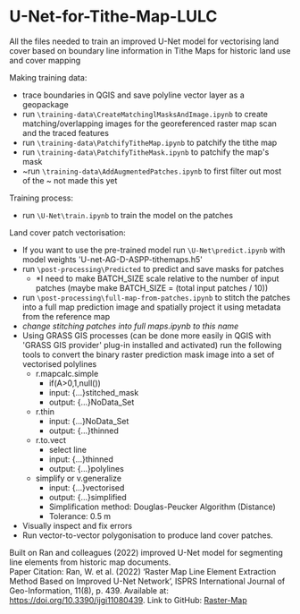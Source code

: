 # U-Net-for-Tithe-Map-LULC
All the files needed to train an improved U-Net model for vectorising land cover based on boundary line information in Tithe Maps for historic land use and cover mapping

Making training data:
- trace boundaries in QGIS and save polyline vector layer as a geopackage
- run `\training-data\CreateMatchinglMasksAndImage.ipynb` to create matching/overlapping images for the georeferenced raster map scan and the traced features 
- run `\training-data\PatchifyTitheMap.ipynb` to patchify the tithe map
- run `\training-data\PatchifyTitheMask.ipynb` to patchify the map's mask
- ~run `\training-data\AddAugmentedPatches.ipynb` to first filter out most of the ~ not made this yet


Training process:
- run `\U-Net\train.ipynb` to train the model on the patches

Land cover patch vectorisation:
- If you want to use the pre-trained model run `\U-Net\predict.ipynb` with model weights 'U-net-AG-D-ASPP-tithemaps.h5'
- run `\post-processing\Predicted` to predict and save masks for patches
  - *I need to make BATCH_SIZE scale relative to the number of input patches (maybe make BATCH_SIZE = (total input patches / 10))
-  run `\post-processing\full-map-from-patches.ipynb` to stitch the patches into a full map prediction image and spatially project it using metadata from the reference map  
  - *change stitching patches into full maps.ipynb to this name*
- Using GRASS GIS processes (can be done more easily in QGIS with 'GRASS GIS provider' plug-in installed and activated) run the following tools to convert the binary raster prediction mask image into a set of vectorised polylines
  - r.mapcalc.simple
  	- if(A>0,1,null())
  	- input: {...}stitched_mask
  	- output: {...}NoData_Set
  - r.thin
  	- input: {...}NoData_Set
  	- output: {...}thinned
  - r.to.vect
  	- select line
  	- input: {...}thinned
  	- output: {...}polylines
  - simplify or v.generalize
  	- input: {...}vectorised
  	- output: {...}simplified
  	- Simplification method: Douglas-Peucker Algorithm (Distance)
  	- Tolerance: 0.5 m
- Visually inspect and fix errors
- Run vector-to-vector polygonisation to produce land cover patches.


Built on Ran and colleagues (2022) improved U-Net model for segmenting line elements from historic map documents. <br>
Paper Citation: Ran, W. et al. (2022) ‘Raster Map Line Element Extraction Method Based on Improved U-Net Network’, ISPRS International Journal of Geo-Information, 11(8), p. 439. Available at: https://doi.org/10.3390/ijgi11080439.
Link to GitHub: [Raster-Map](https://github.com/FutureuserR/Raster-Map)


